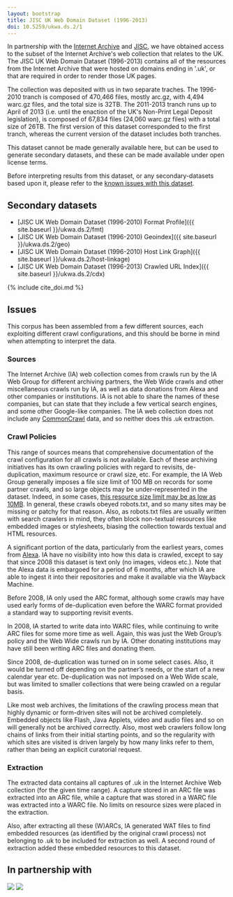 ```yaml
---
layout: bootstrap
title: JISC UK Web Domain Dataset (1996-2013)
doi: 10.5259/ukwa.ds.2/1
---
```


In partnership with the [Internet Archive](http://www.archive.org/) and [JISC](http://www.jisc.ac.uk/), we have obtained access to the subset of the Internet Archive's web collection that relates to the UK. The JISC UK Web Domain Dataset (1996-2013) contains all of the resources from the Internet Archive that were hosted on domains ending in '.uk', or that are required in order to render those UK pages.

The collection was deposited with us in two separate traches. The 1996-2010 tranch is composed of 470,466 files, mostly arc.gz, with 4,494 warc.gz files, and the total size is 32TB. The 2011-2013 tranch runs up to April of 2013 (i.e. until the enaction of the UK's Non-Print Legal Deposit legislation), is composed of 67,834 files (24,060 warc.gz files) with a total size of 26TB. The first version of this dataset corresponded to the first tranch, whereas the current version of the dataset includes both tranches.

This dataset cannot be made generally available here, but can be used to generate secondary datasets, and these can be made available under open license terms.

Before interpreting results from this dataset, or any secondary-datasets based upon it, please refer to the [known issues with this dataset](#issues).

Secondary datasets
------------------

* [JISC UK Web Domain Dataset (1996-2010) Format Profile]({{ site.baseurl }}/ukwa.ds.2/fmt)
* [JISC UK Web Domain Dataset (1996-2010) Geoindex]({{ site.baseurl }}/ukwa.ds.2/geo)
* [JISC UK Web Domain Dataset (1996-2010) Host Link Graph]({{ site.baseurl }}/ukwa.ds.2/host-linkage)
* [JISC UK Web Domain Dataset (1996-2013) Crawled URL Index]({{ site.baseurl }}/ukwa.ds.2/cdx)

{% include cite_doi.md %}

Issues
------

This corpus has been assembled from a few different sources, each exploiting different crawl configurations, and this should be borne in mind when attempting to interpret the data.

### Sources ### 
 
The Internet Archive (IA) web collection comes from crawls run by the IA Web Group for different archiving partners, the Web Wide crawls and other miscellaneous crawls run by IA, as well as data donations from Alexa and other companies or institutions. IA is not able to share the names of these companies, but can state that they include a few vertical search engines, and some other Google-like companies. The IA web collection does not include any [CommonCrawl](http://commoncrawl.org/) data, and so neither does this .uk extraction.

### Crawl Policies ###

This range of sources means that comprehensive documentation of the crawl configuration for all crawls is not available. Each of these archiving initiatives has its own crawling policies with regard to revisits, de-duplication, maximum resource or crawl size, etc. For example, the IA Web Group generally imposes a file size limit of 100 MB on records for some partner crawls, and so large objects may be under-represented in the dataset. Indeed, in some cases, [this resource size limit may be as low as 10MB](http://webarchive.loc.gov/all/20110813043651/http://www.archive.org/about/faqs.php#18). In general, these crawls obeyed robots.txt, and so many sites may be missing or patchy for that reason. Also, as robots.txt files are usually written with search crawlers in mind, they often block non-textual resources like embedded images or stylesheets, biasing the collection towards textual and HTML resources.

A significant portion of the data, particularly from the earliest years, comes from [Alexa](http://www.alexa.com/). IA have no visibility into how this data is crawled, except to say that since 2008 this dataset is text only (no images, videos etc.). Note that the Alexa data is embargoed for a period of 6 months, after which IA are able to ingest it into their repositories and make it available via the Wayback Machine.

Before 2008, IA only used the ARC format, although some crawls may have used early forms of de-duplication even before the WARC format provided a standard way to supporting revisit events.

In 2008, IA started to write data into WARC files, while continuing to write ARC files for some more time as well. Again, this was just the Web Group’s policy and the Web Wide crawls run by IA. Other donating institutions may have still been writing ARC files and donating them.

Since 2008, de-duplication was turned on in some select cases. Also, it would be turned off depending on the partner’s needs, or the start of a new calendar year etc. De-duplication was not imposed on a Web Wide scale, but was limited to smaller collections that were being crawled on a regular basis.

Like most web archives, the limitations of the crawling process mean that highly dynamic or form-driven sites will not be archived completely. Embedded objects like Flash, Java Applets, video and audio files and so on will generally not be archived correctly. Also, most web crawlers follow long chains of links from their initial starting points, and so the regularity with which sites are visited is driven largely by how many links refer to them, rather than being an explicit curatorial request.
 
### Extraction ###

The extracted data contains all captures of .uk in the Internet Archive Web collection (for the given time range). A capture stored in an ARC file was extracted into an ARC file, while a capture that was stored in a WARC file was extracted into a WARC file. No limits on resource sizes were placed in the extraction. 
 
Also, after extracting all these (W)ARCs, IA generated WAT files to find embedded resources (as identified by the original crawl process) not belonging to .uk to be included for extraction as well. A second round of extraction added these embedded resources to this dataset.

In partnership with
-------------------

[<img src="{{ site.baseurl }}/images/jisc-logo-sml.png"/>](http://www.jisc.ac.uk/)
[<img src="{{ site.baseurl }}/images/ia-logo-sml.png"/>](http://www.archive.org/)

